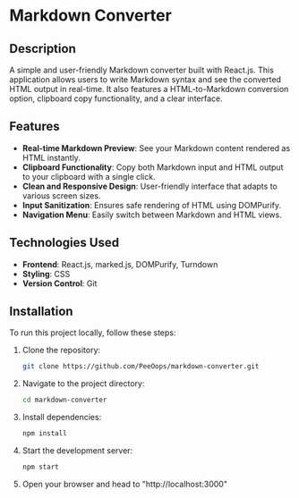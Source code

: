 # Markdown Converter

## Description
A simple and user-friendly Markdown converter built with React.js. This application allows users to write Markdown syntax and see the converted HTML output in real-time. It also features a HTML-to-Markdown conversion option, clipboard copy functionality, and a clear interface.

## Features
- **Real-time Markdown Preview**: See your Markdown content rendered as HTML instantly.
- **Clipboard Functionality**: Copy both Markdown input and HTML output to your clipboard with a single click.
- **Clean and Responsive Design**: User-friendly interface that adapts to various screen sizes.
- **Input Sanitization**: Ensures safe rendering of HTML using DOMPurify.
- **Navigation Menu**: Easily switch between Markdown and HTML views.

## Technologies Used
- **Frontend**: React.js, marked.js, DOMPurify, Turndown
- **Styling**: CSS
- **Version Control**: Git

## Installation
To run this project locally, follow these steps:

1. Clone the repository:
   ```bash
   git clone https://github.com/PeeOops/markdown-converter.git
   ```
2. Navigate to the project directory:
   ```bash
   cd markdown-converter
   ```
3. Install dependencies:
   ```bash
   npm install
   ```
4. Start the development server:
   ```bash
   npm start
   ```
5. Open your browser and head to "http://localhost:3000"